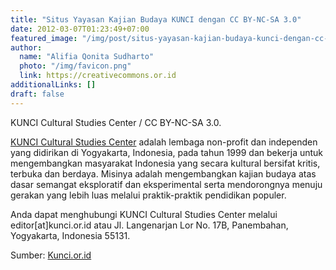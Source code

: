 ```yaml
---
title: "Situs Yayasan Kajian Budaya KUNCI dengan CC BY-NC-SA 3.0"
date: 2012-03-07T01:23:49+07:00
featured_image: "/img/post/situs-yayasan-kajian-budaya-kunci-dengan-cc-by-nc-sa-3-dot-0/logo-plat1.png"
author:
  name: "Alifia Qonita Sudharto"
  photo: "/img/favicon.png"
  link: https://creativecommons.or.id
additionalLinks: []
draft: false
---
```


<figcaption class="figure-caption">KUNCI Cultural Studies Center / CC BY-NC-SA 3.0.</figcaption>

</figure>

[KUNCI Cultural Studies Center](http://kunci.or.id) adalah lembaga non-profit dan independen yang didirikan di Yogyakarta, Indonesia, pada tahun 1999 dan bekerja untuk mengembangkan masyarakat Indonesia yang secara kultural bersifat kritis, terbuka dan  berdaya. Misinya adalah mengembangkan kajian budaya atas dasar semangat eksploratif dan eksperimental serta mendorongnya menuju gerakan yang lebih luas melalui praktik-praktik pendidikan populer.

Anda dapat menghubungi KUNCI Cultural Studies Center melalui editor[at]kunci.or.id atau Jl. Langenarjan Lor No. 17B, Panembahan, Yogyakarta, Indonesia 55131.

Sumber: [Kunci.or.id](http://kunci.or.id/about-us/)